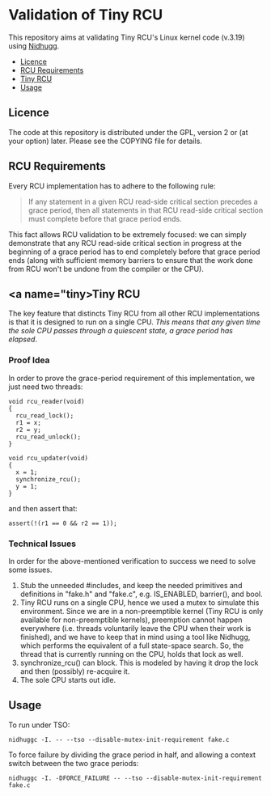 Validation of Tiny RCU
======================


This repository aims at validating Tiny RCU's Linux kernel code (v.3.19) using 
[Nidhugg](https://github.com/nidhugg/nidhugg).

* [Licence](#licence)
* [RCU Requirements](#requirements)
* [Tiny RCU](#tiny)
* [Usage](#usage)

<a name="licence">Licence</a>
-----------------------------

The code at this repository is distributed under the GPL, version 2 or (at your option) later.
Please see the COPYING file for details.

<a name="requirements">RCU Requirements</a>
-------------------------------------------

Every RCU implementation has to adhere to the following rule:

> If any statement in a given RCU read-side critical section precedes a grace period, then
> all statements in that RCU read-side critical section must complete before that grace
> period ends.

This fact allows RCU validation to be extremely focused: we can simply demonstrate that any
RCU read-side critical section in progress at the beginning of a grace period has to end
completely before that grace period ends (along with sufficient memory barriers to ensure that
the work done from RCU won't be undone from the compiler or the CPU).

<a name="tiny>Tiny RCU</a>
--------------------------

The key feature that distincts Tiny RCU from all other RCU implementations is that it is designed
to run on a single CPU. *This means that any given time the sole CPU passes through a quiescent state,
a grace period has elapsed*.

### Proof Idea

In order to prove the grace-period requirement of this implementation, we just need two threads:

	void rcu_reader(void)
	{
	  rcu_read_lock();
	  r1 = x; 
	  r2 = y; 
	  rcu_read_unlock();
	}
	
	void rcu_updater(void)
	{
	  x = 1; 
	  synchronize_rcu();
	  y = 1; 
	}

and then assert that:

	assert(!(r1 == 0 && r2 == 1));

### Technical Issues

In order for the above-mentioned verification to success we need to solve some issues.

1. Stub the unneeded #includes, and keep the needed primitives and definitions in "fake.h"
and "fake.c", e.g. IS_ENABLED, barrier(), and bool.
2. Tiny RCU runs on a single CPU, hence we used a mutex to simulate this environment. Since
we are in a non-preemptible kernel (Tiny RCU is only available for non-preemptible kernels),
preemption cannot happen everywhere (i.e. threads voluntarily leave the CPU when their work
is finished), and we have to keep that in mind
using a tool like Nidhugg, which performs the equivalent of a full state-space search. So,
the thread that is currently running on the CPU, holds that lock as well.
3. synchronize_rcu() can block. This is modeled by having it drop the lock and then (possibly)
re-acquire it.
4. The sole CPU starts out idle.

<a name="usage">Usage</a>
-------------------------

To run under TSO:

	nidhuggc -I. -- --tso --disable-mutex-init-requirement fake.c

To force failure by dividing the grace period in half, and allowing a context switch
between the two grace periods:

	nidhuggc -I. -DFORCE_FAILURE -- --tso --disable-mutex-init-requirement fake.c
